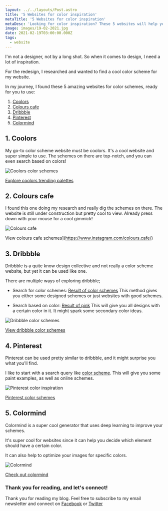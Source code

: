 ```yaml
---
layout: ../../layouts/Post.astro
title: '5 Websites for color inspiration'
metaTitle: '5 Websites for color inspiration'
metaDesc: 'Looking for color inspiration? These 5 websites will help you find the perfect color palette'
image: images/19-02-2021.jpg
date: 2021-02-19T03:00:00.000Z
tags:
  - website
---
```


I'm not a designer, not by a long shot. So when it comes to design, I need a lot of inspiration.

For the redesign, I researched and wanted to find a cool color scheme for my website.

In my journey, I found these 5 amazing websites for color schemes, ready for you to use:

1. [Coolors](#heading-1.-coolors)
2. [Colours cafe](#heading-2.-colours-cafe)
3. [Dribbble](#heading-3.-dribbble)
4. [Pinterest](#heading-4.-pinterest)
5. [Colormind](#heading-5.-colormind)

## 1. Coolors

My go-to color scheme website must be coolors. It's a cool website and super simple to use.
The schemes on there are top-notch, and you can even search based on colors!

![Coolors color schemes](https://cdn.hashnode.com/res/hashnode/image/upload/v1613319612345/y2JMFYtVq.png)

[Explore coolors trending palettes](https://coolors.co/palettes/trending)

## 2. Colours cafe

I found this one doing my research and really dig the schemes on there. The website is still under construction but pretty cool to view. Already press down with your mouse for a cool gimmick!

![Colours cafe](https://cdn.hashnode.com/res/hashnode/image/upload/v1613319637295/5maq_Gf6j.png)

View colours cafe schemes](https://www.instagram.com/colours.cafe/)

## 3. Dribbble

Dribbble is a quite know design collective and not really a color scheme website, but yet it can be used like one.

There are multiple ways of exploring dribbble;

- Search for color schemes: [Result of color schemes](https://dribbble.com/search/color%20scheme)
  This method gives you either some designed schemes or just websites with good schemes.

- Search based on color: [Result of pink](https://dribbble.com/search?color=E8308C)
  This will give you all designs with a certain color in it. It might spark some secondary color ideas.

![Dribbble color schemes](https://cdn.hashnode.com/res/hashnode/image/upload/v1613319661763/HiD7ZVMEt.png)

[View dribbble color schemes](https://dribbble.com/search/color%20scheme)

## 4. Pinterest

Pinterest can be used pretty similar to dribbble, and it might surprise you what you'll find.

I like to start with a search query like [color scheme](https://nl.pinterest.com/search/pins/?q=color%20scheme&rs=typed&term_meta[]=color%7Ctyped&term_meta[]=scheme%7Ctyped). This will give you some paint examples, as well as online schemes.

![Pinterest color inspiration](https://cdn.hashnode.com/res/hashnode/image/upload/v1613319701243/1QfP60mlt.png)

[Pinterest color schemes](https://nl.pinterest.com/search/pins/?q=color%20scheme&rs=typed&term_meta[]=color%7Ctyped&term_meta[]=scheme%7Ctyped)

## 5. Colormind

Colormind is a super cool generator that uses deep learning to improve your schemes.

It's super cool for websites since it can help you decide which element should have a certain color.

It can also help to optimize your images for specific colors.

![Colormind](https://cdn.hashnode.com/res/hashnode/image/upload/v1613319736424/p8KaRBahi.png)

[Check out colormind](http://colormind.io/)

### Thank you for reading, and let's connect!

Thank you for reading my blog. Feel free to subscribe to my email newsletter and connect on [Facebook](https://www.facebook.com/DailyDevTipsBlog) or [Twitter](https://twitter.com/DailyDevTips1)
